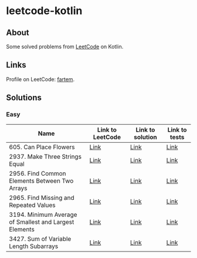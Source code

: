 # leetcode-kotlin

## About

Some solved problems from [LeetCode](https://leetcode.com) on Kotlin.

## Links

Profile on LeetCode: [fartem](https://leetcode.com/fartem/).

## Solutions

### Easy

| Name                                                   | Link to LeetCode                                                                        | Link to solution                                                                                       | Link to tests                                                                                              |
|--------------------------------------------------------|-----------------------------------------------------------------------------------------|--------------------------------------------------------------------------------------------------------|------------------------------------------------------------------------------------------------------------|
| 605. Can Place Flowers                                 | [Link](https://leetcode.com/problems/can-place-flowers/)                                | [Link](./src/main/kotlin/xyz/fartem/leetcodekotlin/easy/CanPlaceFlowers.kt)                            | [Link](./src/test/kotlin/xyz/fartem/leetcodekotlin/easy/CanPlaceFlowersTest.kt)                            |
| 2937. Make Three Strings Equal                         | [Link](https://leetcode.com/problems/make-three-strings-equal/)                         | [Link](./src/main/kotlin/xyz/fartem/leetcodekotlin/easy/MakeThreeStringsEqual.kt)                      | [Link](./src/test/kotlin/xyz/fartem/leetcodekotlin/easy/MakeThreeStringsEqualTest.kt)                      |
| 2956. Find Common Elements Between Two Arrays          | [Link](https://leetcode.com/problems/find-common-elements-between-two-arrays/)          | [Link](./src/main/kotlin/xyz/fartem/leetcodekotlin/easy/FindCommonElementsBetweenTwoArrays.kt)         | [Link](./src/test/kotlin/xyz/fartem/leetcodekotlin/easy/FindCommonElementsBetweenTwoArraysTest.kt)         |
| 2965. Find Missing and Repeated Values                 | [Link](https://leetcode.com/problems/find-missing-and-repeated-values/)                 | [Link](./src/main/kotlin/xyz/fartem/leetcodekotlin/easy/FindMissingAndRepeatedValues.kt)               | [Link](./src/test/kotlin/xyz/fartem/leetcodekotlin/easy/FindMissingAndRepeatedValuesTest.kt)               |
| 3194. Minimum Average of Smallest and Largest Elements | [Link](https://leetcode.com/problems/minimum-average-of-smallest-and-largest-elements/) | [Link](./src/main/kotlin/xyz/fartem/leetcodekotlin/easy/MinimumAverageOfSmallestAndLargestElements.kt) | [Link](./src/test/kotlin/xyz/fartem/leetcodekotlin/easy/MinimumAverageOfSmallestAndLargestElementsTest.kt) |
| 3427. Sum of Variable Length Subarrays                 | [Link](https://leetcode.com/problems/sum-of-variable-length-subarrays/)                 | [Link](./src/main/kotlin/xyz/fartem/leetcodekotlin/easy/SumOfVariableLengthSubarrays.kt)               | [Link](./src/test/kotlin/xyz/fartem/leetcodekotlin/easy/SumOfVariableLengthSubarraysTest.kt)               |
